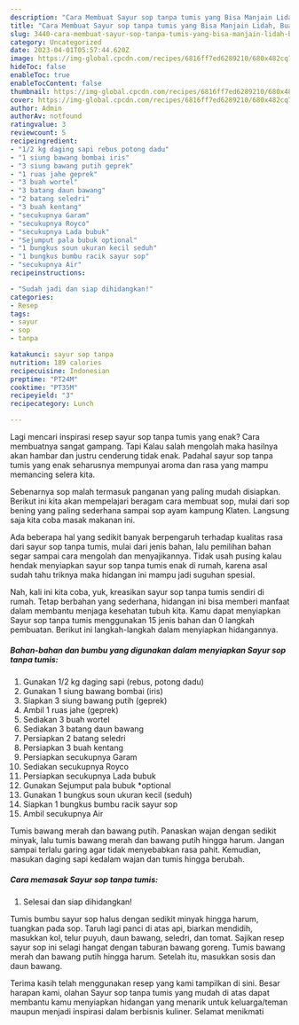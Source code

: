 ```yaml
---
description: "Cara Membuat Sayur sop tanpa tumis yang Bisa Manjain Lidah, Buat Buka Puasa Lezat Sekali"
title: "Cara Membuat Sayur sop tanpa tumis yang Bisa Manjain Lidah, Buat Buka Puasa Lezat Sekali"
slug: 3440-cara-membuat-sayur-sop-tanpa-tumis-yang-bisa-manjain-lidah-buat-buka-puasa-lezat-sekali
category: Uncategorized
date: 2023-04-01T05:57:44.620Z
image: https://img-global.cpcdn.com/recipes/6816ff7ed6289210/680x482cq70/sayur-sop-tanpa-tumis-foto-resep-utama.jpg
hideToc: false
enableToc: true
enableTocContent: false
thumbnail: https://img-global.cpcdn.com/recipes/6816ff7ed6289210/680x482cq70/sayur-sop-tanpa-tumis-foto-resep-utama.jpg
cover: https://img-global.cpcdn.com/recipes/6816ff7ed6289210/680x482cq70/sayur-sop-tanpa-tumis-foto-resep-utama.jpg
author: Admin
authorAv: notfound
ratingvalue: 3
reviewcount: 5
recipeingredient:
- "1/2 kg daging sapi rebus potong dadu"
- "1 siung bawang bombai iris"
- "3 siung bawang putih geprek"
- "1 ruas jahe geprek"
- "3 buah wortel"
- "3 batang daun bawang"
- "2 batang seledri"
- "3 buah kentang"
- "secukupnya Garam"
- "secukupnya Royco"
- "secukupnya Lada bubuk"
- "Sejumput pala bubuk optional"
- "1 bungkus soun ukuran kecil seduh"
- "1 bungkus bumbu racik sayur sop"
- "secukupnya Air"
recipeinstructions:

- "Sudah jadi dan siap dihidangkan!"
categories:
- Resep
tags:
- sayur
- sop
- tanpa

katakunci: sayur sop tanpa 
nutrition: 189 calories
recipecuisine: Indonesian
preptime: "PT24M"
cooktime: "PT35M"
recipeyield: "3"
recipecategory: Lunch

---
```



Lagi mencari inspirasi resep sayur sop tanpa tumis yang enak? Cara membuatnya sangat gampang. Tapi Kalau salah mengolah maka hasilnya akan hambar dan justru cenderung tidak enak. Padahal sayur sop tanpa tumis yang enak seharusnya mempunyai aroma dan rasa yang mampu memancing selera kita.


Sebenarnya sop malah termasuk panganan yang paling mudah disiapkan. Berikut ini kita akan mempelajari beragam cara membuat sop, mulai dari sop bening yang paling sederhana sampai sop ayam kampung Klaten. Langsung saja kita coba masak makanan ini.

Ada beberapa hal yang sedikit banyak berpengaruh terhadap kualitas rasa dari sayur sop tanpa tumis, mulai dari jenis bahan, lalu pemilihan bahan segar sampai cara mengolah dan menyajikannya. Tidak usah pusing kalau hendak menyiapkan sayur sop tanpa tumis enak di rumah, karena asal sudah tahu triknya maka hidangan ini mampu jadi suguhan spesial.


Nah, kali ini kita coba, yuk, kreasikan sayur sop tanpa tumis sendiri di rumah. Tetap berbahan yang sederhana, hidangan ini bisa memberi manfaat dalam membantu menjaga kesehatan tubuh kita. Kamu dapat menyiapkan Sayur sop tanpa tumis menggunakan 15 jenis bahan dan 0 langkah pembuatan. Berikut ini langkah-langkah dalam menyiapkan hidangannya.

<!--inarticleads1-->

##### Bahan-bahan dan bumbu yang digunakan dalam menyiapkan Sayur sop tanpa tumis:

1. Gunakan 1/2 kg daging sapi (rebus, potong dadu)
1. Gunakan 1 siung bawang bombai (iris)
1. Siapkan 3 siung bawang putih (geprek)
1. Ambil 1 ruas jahe (geprek)
1. Sediakan 3 buah wortel
1. Sediakan 3 batang daun bawang
1. Persiapkan 2 batang seledri
1. Persiapkan 3 buah kentang
1. Persiapkan secukupnya Garam
1. Sediakan secukupnya Royco
1. Persiapkan secukupnya Lada bubuk
1. Gunakan Sejumput pala bubuk *optional
1. Gunakan 1 bungkus soun ukuran kecil (seduh)
1. Siapkan 1 bungkus bumbu racik sayur sop
1. Ambil secukupnya Air


Tumis bawang merah dan bawang putih. Panaskan wajan dengan sedikit minyak, lalu tumis bawang merah dan bawang putih hingga harum. Jangan sampai terlalu garing agar tidak menyebabkan rasa pahit. Kemudian, masukan daging sapi kedalam wajan dan tumis hingga berubah. 

<!--inarticleads2-->

##### Cara memasak Sayur sop tanpa tumis:


1. Selesai dan siap dihidangkan!

Tumis bumbu sayur sop halus dengan sedikit minyak hingga harum, tuangkan pada sop. Taruh lagi panci di atas api, biarkan mendidih, masukkan kol, telur puyuh, daun bawang, seledri, dan tomat. Sajikan resep sayur sop ini selagi hangat dengan taburan bawang goreng. Tumis bawang merah dan bawang putih hingga harum. Setelah itu, masukkan sosis dan daun bawang. 

Terima kasih telah menggunakan resep yang kami tampilkan di sini. Besar harapan kami, olahan Sayur sop tanpa tumis yang mudah di atas dapat membantu kamu menyiapkan hidangan yang menarik untuk keluarga/teman maupun menjadi inspirasi dalam berbisnis kuliner. Selamat menikmati
